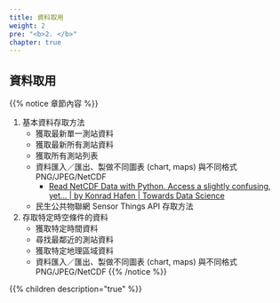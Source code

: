 ```yaml
---
title: 資料取用
weight: 2
pre: "<b>2. </b>"
chapter: true
---
```


## 資料取用

{{% notice 章節內容 %}}
1. 基本資料存取方法
    - 獲取最新單一測站資料
    - 獲取最新所有測站資料
    - 獲取所有測站列表
    - 資料匯入／匯出、製做不同圖表 (chart, maps) 與不同格式 PNG/JPEG/NetCDF
        - [Read NetCDF Data with Python. Access a slightly confusing, yet… | by Konrad Hafen | Towards Data Science](https://towardsdatascience.com/read-netcdf-data-with-python-901f7ff61648)
    - 民生公共物聯網 Sensor Things API 存取方法
2. 存取特定時空條件的資料
    - 獲取特定時間資料
    - 尋找最鄰近的測站資料
    - 獲取特定地理區域資料
    - 資料匯入／匯出、製做不同圖表 (chart, maps) 與不同格式 PNG/JPEG/NetCDF
{{% /notice %}}


{{% children description="true" %}}
